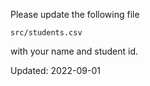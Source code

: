 Please update the following file

```
src/students.csv
```

with your name and student id.

Updated: 2022-09-01